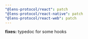 ```yaml
---
"@lens-protocol/react": patch
"@lens-protocol/react-native": patch
"@lens-protocol/react-web": patch
---
```


**fixes:** typedoc for some hooks
